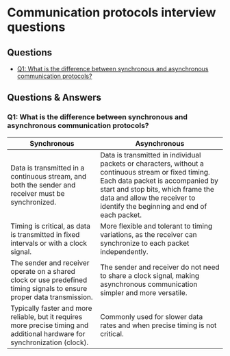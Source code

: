 # Communication protocols interview questions #

## Questions ##
* [Q1: What is the difference between synchronous and asynchronous communication protocols?](https://github.com/Bassel20/Embedded-Systems-Interview-Questions-Answers/blob/main/Communication%20Protocols%20Questions.md#q1-what-is-the-difference-between-synchronous-and-asynchronous-communication-protocols)


## Questions & Answers ##

### Q1: What is the difference between synchronous and asynchronous communication protocols? ###

| Synchronous | Asynchronous|
| ----------- | ----------- |
| Data is transmitted in a continuous stream, and both the sender and receiver must be synchronized.| Data is transmitted in individual packets or characters, without a continuous stream or fixed timing. Each data packet is accompanied by start and stop bits, which frame the data and allow the receiver to identify the beginning and end of each packet.|
| Timing is critical, as data is transmitted in fixed intervals or with a clock signal.| More flexible and tolerant to timing variations, as the receiver can synchronize to each packet independently.|
|The sender and receiver operate on a shared clock or use predefined timing signals to ensure proper data transmission. |The sender and receiver do not need to share a clock signal, making asynchronous communication simpler and more versatile. |
| Typically faster and more reliable, but it requires more precise timing and additional hardware for synchronization (clock). |Commonly used for slower data rates and when precise timing is not critical. |
